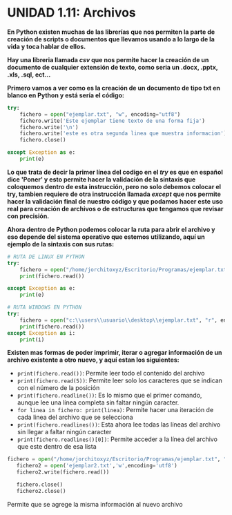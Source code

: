 # UNIDAD 1.11: Archivos

**En Python existen muchas de las librerías que nos permiten la parte de creación de scripts o documentos que llevamos usando a lo largo de la vida y toca hablar de ellos.**

**Hay una libreria llamada *csv* que nos permite hacer la creación de un documento de cualquier extensión de texto, como seria un .docx, .pptx, .xls, .sql, ect...**

**Primero vamos a ver como es la creación de un documento de tipo txt en blanco en Python y está sería el código:**

`````py
try:
    fichero = open("ejemplar.txt", "w", encoding="utf8")
    fichero.write('Este ejemplar tiene texto de una forma fija')
    fichero.write('\n')
    fichero.write('este es otra segunda linea que muestra informacion')
    fichero.close()

except Exception as e:
    print(e)
`````

**Lo que trata de decir la primer línea del codigo en el *try* es que en español dice 'Poner' y esto permite hacer la validación de la sintaxis que coloquemos dentro de esta instrucción, pero no solo debemos colocar el try, tambien requiere de otra instrucción llamada *except* que nos permite hacer la validación final de nuestro código y que podamos hacer este uso real para creación de archivos o de estructuras que tengamos que revisar con precisión.**

**Ahora dentro de Python podemos colocar la ruta para abrir el archivo y eso depende del sistema operativo que estemos utilizando, aquí un ejemplo de la sintaxis con sus rutas:**

`````py
# RUTA DE LINUX EN PYTHON
try:
    fichero = open("/home/jorchitoxyz/Escritorio/Programas/ejemplar.txt", "r", encoding="utf8")
    print(fichero.read())

except Exception as e:
    print(e)

# RUTA WINDOWS EN PYTHON
try:
    fichero = open("c:\\users\\usuario\\desktop\\ejemplar.txt", "r", encoding="utf8")
    print(fichero.read())
except Exception as i:
    print(i)
`````

**Existen mas formas de poder imprimir, iterar o agregar información de un archivo existente a otro nuevo, y aquí estan los siguientes:**

+ `print(fichero.read())`: Permite leer todo el contenido del archivo 
+ `print(fichero.read(5))`: Permite leer solo los caracteres que se indican con el número de la posición
+ `print(fichero.readline())`: Es lo mismo que el primer comando, aunque lee una línea completa sin faltar ningún caracter.
+ `for linea in fichero: print(linea)`: Permite hacer una iteración de cada linea del archivo que se selecciona
+ `print(fichero.readlines())`: Esta ahora lee todas las líneas del archivo sin llegar a faltar ningún caracter
+ `print(fichero.readlines()[0])`: Permite acceder a la línea del archivo que este dentro de esa lista
 `````py
fichero = open("/home/jorchitoxyz/Escritorio/Programas/ejemplar.txt", "r", encoding="utf8")
    fichero2 = open('ejemplar2.txt','w',encoding='utf8')
    fichero2.write(fichero.read())

    fichero.close()
    fichero2.close()
`````
Permite que se agrege la misma información al nuevo archivo
